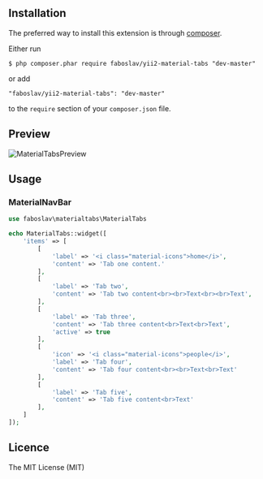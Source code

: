 ## Installation

The preferred way to install this extension is through [composer](http://getcomposer.org/download/).

Either run

```
$ php composer.phar require faboslav/yii2-material-tabs "dev-master"
```

or add

```
"faboslav/yii2-material-tabs": "dev-master"
```

to the ```require``` section of your `composer.json` file.

## Preview
![MaterialTabsPreview](https://j.gifs.com/voY5Er.gif)

## Usage

### MaterialNavBar

```php
use faboslav\materialtabs\MaterialTabs

echo MaterialTabs::widget([
    'items' => [
        [
            'label' => '<i class="material-icons">home</i>',
            'content' => 'Tab one content.'
        ],
        [
            'label' => 'Tab two',
            'content' => 'Tab two content<br><br>Text<br><br>Text',
        ],
        [
            'label' => 'Tab three',
            'content' => 'Tab three content<br>Text<br>Text',
            'active' => true
        ],
        [
            'icon' => '<i class="material-icons">people</i>',
            'label' => 'Tab four',
            'content' => 'Tab four content<br><br>Text<br>Text'
        ],
        [
            'label' => 'Tab five',
            'content' => 'Tab five content<br>Text'
        ],
    ]
]);
```
## Licence

The MIT License (MIT)